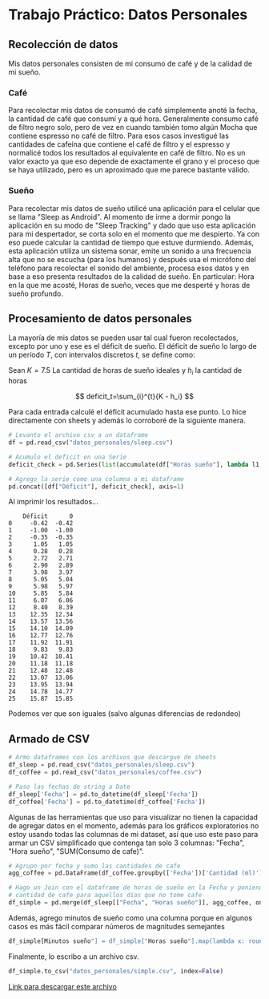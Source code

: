 # Trabajo Práctico: Datos Personales

## Recolección de datos

Mis datos personales consisten de mi consumo de café y de la calidad de mi sueño.

### Café

Para recolectar mis datos de consumó de café simplemente anoté la fecha, la
cantidad de café que consumí y a qué hora. Generalmente consumo café de filtro
negro solo, pero de vez en cuando también tomo algún Mocha que contiene
espresso no café de filtro. Para esos casos investigué las cantidades de
cafeína que contiene el café de filtro y el espresso y normalicé todos los
resultados al equivalente en café de filtro. No es un valor exacto ya que eso
depende de exactamente el grano y el proceso que se haya utilizado, pero es un
aproximado que me parece bastante válido.

### Sueño

Para recolectar mis datos de sueño utilicé una aplicación para el celular que
se llama "Sleep as Android". Al momento de irme a dormir pongo la aplicación en
su modo de "Sleep Tracking" y dado que uso esta aplicación para mi despertador,
se corta solo en el momento que me despierto. Ya con eso puede calcular la
cantidad de tiempo que estuve durmiendo. Además, esta aplicación utiliza un
sistema sonar, emite un sonido a una frecuencia alta que no se escucha (para
los humanos) y después usa el micrófono del teléfono para recolectar el sonido
del ambiente, procesa esos datos y en base a eso presenta resultados de la
calidad de sueño. En particular: Hora en la que me acosté, Horas de sueño,
veces que me desperté y horas de sueño profundo.

## Procesamiento de datos personales

La mayoría de mis datos se pueden usar tal cual fueron recolectados, excepto por uno y ese es el déficit de sueño. El déficit de sueño lo largo de un período $T$, con intervalos discretos $t$, se define como:

Sean $K=7.5$ La cantidad de horas de sueño ideales y $h_i$ la cantidad de horas

$$
deficit_t=\sum_{i}^{t}{K - h_i}
$$

Para cada entrada calculé el déficit acumulado hasta ese punto. Lo hice
directamente con sheets y además lo corroboré de la siguiente manera.

```python
# Levanto el archivo csv a un dataframe
df = pd.read_csv("datos_personales/sleep.csv")

# Acumulo el deficit en una Serie
deficit_check = pd.Series(list(accumulate(df["Horas sueño"], lambda l1, l2: 7.5-l2 + l1, initial=0))[1:])

# Agrego la serie como una columna a mi dataframe
pd.concat([df["Déficit"], deficit_check], axis=1)
```

Al imprimir los resultados...

```
    Déficit      0
0     -0.42  -0.42
1     -1.00  -1.00
2     -0.35  -0.35
3      1.05   1.05
4      0.28   0.28
5      2.72   2.71
6      2.90   2.89
7      3.98   3.97
8      5.05   5.04
9      5.98   5.97
10     5.85   5.84
11     6.07   6.06
12     8.40   8.39
13    12.35  12.34
14    13.57  13.56
15    14.10  14.09
16    12.77  12.76
17    11.92  11.91
18     9.83   9.83
19    10.42  10.41
20    11.18  11.18
21    12.48  12.48
22    13.07  13.06
23    13.95  13.94
24    14.78  14.77
25    15.87  15.85
```

Podemos ver que son iguales (salvo algunas diferencias de redondeo)

## Armado de CSV

```python
# Armo dataframes con los archivos que descargue de sheets
df_sleep = pd.read_csv("datos_personales/sleep.csv")
df_coffee = pd.read_csv("datos_personales/coffee.csv")

# Paso las fechas de string a Date
df_sleep['Fecha'] = pd.to_datetime(df_sleep['Fecha'])
df_coffee['Fecha'] = pd.to_datetime(df_coffee['Fecha'])
```

Algunas de las herramientas que uso para visualizar no tienen la capacidad de
agregar datos en el momento, además para los gráficos exploratorios no estoy
usando todas las columnas de mi dataset, así que uso este paso para armar un
CSV simplificado que contenga tan solo 3 columnas: "Fecha", "Hora sueño",
"SUM(Consumo de cafe)".

```python
# Agrupo por fecha y sumo las cantidades de cafe
agg_coffee = pd.DataFrame(df_coffee.groupby(['Fecha'])['Cantidad (ml)'].sum())

# Hago un Join con el dataframe de horas de sueño en la Fecha y poniendo 0 como
# cantidad de cafe para aquellos dias que no tome cafe
df_simple = pd.merge(df_sleep[["Fecha", "Horas sueño"]], agg_coffee, on="Fecha", how="left").fillna(0)
```

Además, agrego minutos de sueño como una columna porque en algunos casos es más
fácil comparar números de magnitudes semejantes

```python
df_simple[Minutos sueño"] = df_simple["Horas sueño"].map(lambda x: round(x*60))"
```

Finalmente, lo escribo a un archivo csv.

```python
df_simple.to_csv("datos_personales/simple.csv", index=False)
```


[ Link para descargar este archivo ]("https://santire.github.io/infovis/tp1/proceso.md")
